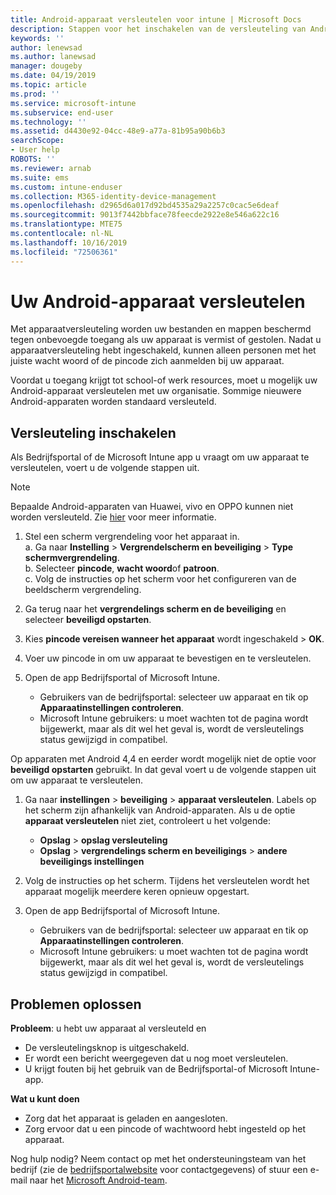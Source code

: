 ```yaml
---
title: Android-apparaat versleutelen voor intune | Microsoft Docs
description: Stappen voor het inschakelen van de versleuteling van Android-apparaten wanneer dit vereist is door intune
keywords: ''
author: lenewsad
ms.author: lanewsad
manager: dougeby
ms.date: 04/19/2019
ms.topic: article
ms.prod: ''
ms.service: microsoft-intune
ms.subservice: end-user
ms.technology: ''
ms.assetid: d4430e92-04cc-48e9-a77a-81b95a90b6b3
searchScope:
- User help
ROBOTS: ''
ms.reviewer: arnab
ms.suite: ems
ms.custom: intune-enduser
ms.collection: M365-identity-device-management
ms.openlocfilehash: d2965d6a017d92bd4535a29a2257c0cac5e6deaf
ms.sourcegitcommit: 9013f7442bbface78feecde2922e8e546a622c16
ms.translationtype: MTE75
ms.contentlocale: nl-NL
ms.lasthandoff: 10/16/2019
ms.locfileid: "72506361"
---
```

# <a name="encrypting-your-android-device"></a>Uw Android-apparaat versleutelen

Met apparaatversleuteling worden uw bestanden en mappen beschermd tegen onbevoegde toegang als uw apparaat is vermist of gestolen. Nadat u apparaatversleuteling hebt ingeschakeld, kunnen alleen personen met het juiste wacht woord of de pincode zich aanmelden bij uw apparaat. 

Voordat u toegang krijgt tot school-of werk resources, moet u mogelijk uw Android-apparaat versleutelen met uw organisatie. Sommige nieuwere Android-apparaten worden standaard versleuteld.  

## <a name="turn-on-encryption"></a>Versleuteling inschakelen

Als Bedrijfsportal of de Microsoft Intune app u vraagt om uw apparaat te versleutelen, voert u de volgende stappen uit. 

> [!Note]
> Bepaalde Android-apparaten van Huawei, vivo en OPPO kunnen niet worden versleuteld. Zie [hier](your-device-appears-encrypted-but-cp-says-otherwise-android.md) voor meer informatie.  

1. Stel een scherm vergrendeling voor het apparaat in.  
    a. Ga naar **Instelling** > **Vergrendelscherm en beveiliging** > **Type schermvergrendeling**.  
    b. Selecteer **pincode**, **wacht woord**of **patroon**.  
    c. Volg de instructies op het scherm voor het configureren van de beeldscherm vergrendeling.  

2. Ga terug naar het **vergrendelings scherm en de beveiliging** en selecteer **beveiligd opstarten**.
3. Kies **pincode vereisen wanneer het apparaat** wordt ingeschakeld  > **OK**.
4. Voer uw pincode in om uw apparaat te bevestigen en te versleutelen.
5. Open de app Bedrijfsportal of Microsoft Intune.
    * Gebruikers van de bedrijfsportal: selecteer uw apparaat en tik op **Apparaatinstellingen controleren**. 
    * Microsoft Intune gebruikers: u moet wachten tot de pagina wordt bijgewerkt, maar als dit wel het geval is, wordt de versleutelings status gewijzigd in compatibel.  

Op apparaten met Android 4,4 en eerder wordt mogelijk niet de optie voor **beveiligd opstarten** gebruikt. In dat geval voert u de volgende stappen uit om uw apparaat te versleutelen.

1. Ga naar **instellingen**  > **beveiliging**  > **apparaat versleutelen**. Labels op het scherm zijn afhankelijk van Android-apparaten. Als u de optie **apparaat versleutelen** niet ziet, controleert u het volgende:
    * **Opslag**  > **opslag versleuteling**
    * **Opslag**  > **vergrendelings scherm en beveiligings**  > **andere beveiligings instellingen** 

2. Volg de instructies op het scherm. Tijdens het versleutelen wordt het apparaat mogelijk meerdere keren opnieuw opgestart.
3. Open de app Bedrijfsportal of Microsoft Intune.
    * Gebruikers van de bedrijfsportal: selecteer uw apparaat en tik op **Apparaatinstellingen controleren**.  
    * Microsoft Intune gebruikers: u moet wachten tot de pagina wordt bijgewerkt, maar als dit wel het geval is, wordt de versleutelings status gewijzigd in compatibel.

## <a name="troubleshoot"></a>Problemen oplossen  
**Probleem**: u hebt uw apparaat al versleuteld en

- De versleutelingsknop is uitgeschakeld.
- Er wordt een bericht weergegeven dat u nog moet versleutelen.
- U krijgt fouten bij het gebruik van de Bedrijfsportal-of Microsoft Intune-app.

**Wat u kunt doen**

- Zorg dat het apparaat is geladen en aangesloten.  
- Zorg ervoor dat u een pincode of wachtwoord hebt ingesteld op het apparaat.  

Nog hulp nodig? Neem contact op met het ondersteuningsteam van het bedrijf (zie de [bedrijfsportalwebsite](https://go.microsoft.com/fwlink/?linkid=2010980) voor contactgegevens) of stuur een e-mail naar het <a href="mailto:wintunedroidfbk@microsoft.com?subject=I'm having trouble with encryption on my Android device&body=Describe the issue you're experiencing here.">Microsoft Android-team</a>.  
